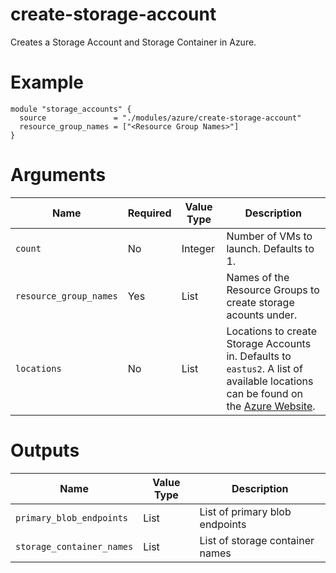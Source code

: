 # create-storage-account

Creates a Storage Account and Storage Container in Azure.

# Example

```hcl
module "storage_accounts" {
  source               = "./modules/azure/create-storage-account"
  resource_group_names = ["<Resource Group Names>"]
}
```

# Arguments
| Name                      | Required | Value Type | Description
|---------------------------| -------- | ---------- | -----------
|`count`                    | No       | Integer    | Number of VMs to launch. Defaults to 1.
|`resource_group_names`     | Yes      | List       | Names of the Resource Groups to create storage acounts under.
|`locations`                | No       | List       | Locations to create Storage Accounts in. Defaults to `eastus2`. A list of available locations can be found on the [Azure Website](https://azure.microsoft.com/en-us/global-infrastructure/services/).

# Outputs

| Name                      | Value Type | Description
|---------------------------| ---------- | -----------
|`primary_blob_endpoints`    | List       | List of primary blob endpoints
|`storage_container_names`   | List       | List of storage container names